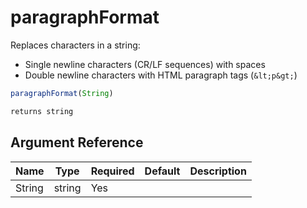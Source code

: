 # paragraphFormat

 Replaces characters in a string:
 * Single newline characters (CR/LF sequences) with spaces
 * Double newline characters with HTML paragraph tags (`&lt;p&gt;`)

```javascript
paragraphFormat(String)
```

```javascript
returns string
```

## Argument Reference

| Name | Type | Required | Default | Description |
| --- | --- | --- | --- | --- |
| String | string | Yes |  |  |
